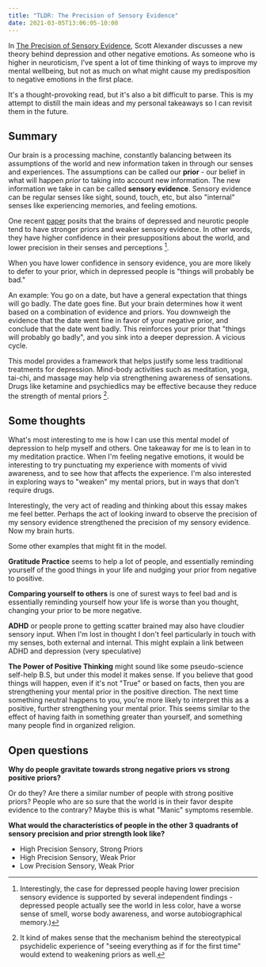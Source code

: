 ```yaml
---
title: "TLDR: The Precision of Sensory Evidence"
date: 2021-03-05T13:06:05-10:00
---
```


In [The Precision of Sensory Evidence](https://astralcodexten.substack.com/p/the-precision-of-sensory-evidence), Scott Alexander discusses a new theory behind depression and other negative emotions. As someone who is higher in neuroticism, I've spent a lot of time thinking of ways to improve my mental wellbeing, but not as much on what might cause my predisposition to negative emotions in the first place.

It's a thought-provoking read, but it's also a bit difficult to parse. This is my attempt to distill the main ideas and my personal takeaways so I can revisit them in the future.

## Summary

Our brain is a processing machine, constantly balancing between its assumptions of the world and new information taken in through our senses and experiences. The assumptions can be called our **prior** - our belief in what will happen _prior_ to taking into account new information. The new information we take in can be called **sensory evidence**. Sensory evidence can be regular senses like sight, sound, touch, etc, but also "internal" senses like experiencing memories, and feeling emotions.

One recent [paper](https://www.researchgate.net/profile/Cristina_Ottaviani/publication/341577413_Better_safe_than_sorry_A_common_signature_of_general_vulnerability_for_psychopathology/links/5ec8be8192851c11a8816da0/Better-safe-than-sorry-A-common-signature-of-general-vulnerability-for-psychopathology.pdf) posits that the brains of depressed and neurotic people tend to have stronger priors and weaker sensory evidence. In other words, they have higher confidence in their presuppositions about the world, and lower precision in their senses and perceptions [^1].

[^1]: Interestingly, the case for depressed people having lower precision sensory evidence is supported by several independent findings - depressed people actually see the world in less color, have a worse sense of smell, worse body awareness, and worse autobiographical memory.)

When you have lower confidence in sensory evidence, you are more likely to defer to your prior, which in depressed people is "things will probably be bad."

An example: You go on a date, but have a general expectation that things will go badly. The date goes fine. But your brain determines how it went based on a combination of evidence and priors. You downweigh the evidence that the date went fine in favor of your negative prior, and conclude that the date went badly. This reinforces your prior that "things will probably go badly", and you sink into a deeper depression. A vicious cycle.

This model provides a framework that helps justify some less traditional treatments for depression. Mind-body activities such as meditation, yoga, tai-chi, and massage may help via strengthening awareness of sensations. Drugs like ketamine and psychiedlics may be effective because they reduce the strength of mental priors [^2].

[^2]: It kind of makes sense that the mechanism behind the stereotypical psychidelic experience of "seeing everything as if for the first time" would extend to weakening priors as well.

## Some thoughts

What's most interesting to me is how I can use this mental model of depression to help myself and others. One takeaway for me is to lean in to my meditation practice. When I'm feeling negative emotions, it would be interesting to try punctuating my experience with moments of vivid awareness, and to see how that affects the experience. I'm also interested in exploring ways to "weaken" my mental priors, but in ways that don't require drugs.

Interestingly, the very act of reading and thinking about this essay makes me feel better. Perhaps the act of looking inward to observe the precision of my sensory evidence strengthened the precision of my sensory evidence. Now my brain hurts.

Some other examples that might fit in the model.

**Gratitude Practice** seems to help a lot of people, and essentially reminding yourself of the good things in your life and nudging your prior from negative to positive.

**Comparing yourself to others** is one of surest ways to feel bad and is essentially reminding yourself how your life is worse than you thought, changing your prior to be more negative.

**ADHD** or people prone to getting scatter brained may also have cloudier sensory input. When I'm lost in thought I don't feel particularly in touch with my senses, both external and internal. This might explain a link between ADHD and depression (very speculative)

**The Power of Positive Thinking** might sound like some pseudo-science self-help B.S, but under this model it makes sense. If you believe that good things will happen, even if it's not "True" or based on facts, then you are strengthening your mental prior in the positive direction. The next time something neutral happens to you, you're more likely to interpret this as a positive, further strengthening your mental prior. This seems similar to the effect of having faith in something greater than yourself, and something many people find in organized religion.

## Open questions

**Why do people gravitate towards strong negative priors vs strong positive priors?**

Or do they? Are there a similar number of people with strong positive priors? People who are so sure that the world is in their favor despite evidence to the contrary? Maybe this is what "Manic" symptoms resemble.

**What would the characteristics of people in the other 3 quadrants of sensory precision and prior strength look like?**

- High Precision Sensory, Strong Priors
- High Precision Sensory, Weak Prior
- Low Precision Sensory, Weak Prior
